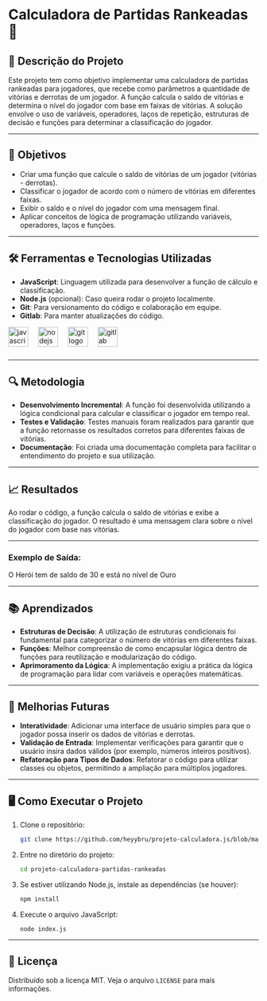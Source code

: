 # Calculadora de Partidas Rankeadas 🚀

## 📜 Descrição do Projeto

Este projeto tem como objetivo implementar uma calculadora de partidas rankeadas para jogadores, que recebe como parâmetros a quantidade de vitórias e derrotas de um jogador. A função calcula o saldo de vitórias e determina o nível do jogador com base em faixas de vitórias. A solução envolve o uso de variáveis, operadores, laços de repetição, estruturas de decisão e funções para determinar a classificação do jogador.

---
## 🎯 Objetivos

- Criar uma função que calcule o saldo de vitórias de um jogador (vitórias - derrotas).
- Classificar o jogador de acordo com o número de vitórias em diferentes faixas.
- Exibir o saldo e o nível do jogador com uma mensagem final.
- Aplicar conceitos de lógica de programação utilizando variáveis, operadores, laços e funções.

---
## 🛠 Ferramentas e Tecnologias Utilizadas

- **JavaScript**: Linguagem utilizada para desenvolver a função de cálculo e classificação.
- **Node.js** (opcional): Caso queira rodar o projeto localmente.
- **Git**: Para versionamento do código e colaboração em equipe.
- **Gitlab**: Para manter atualizações do código.

<div align="left">
  <img src="https://skillicons.dev/icons?i=js" height="40" alt="javascript logo"  />
  <img width="12" />
  <img src="https://skillicons.dev/icons?i=nodejs" height="40" alt="nodejs logo"  />
  <img width="12" />
  <img src="https://skillicons.dev/icons?i=git" height="40" alt="git logo"  />
  <img width="12" />
  <img src="https://cdn.jsdelivr.net/gh/devicons/devicon/icons/gitlab/gitlab-original.svg" height="40" alt="gitlab logo"  />
</div>

###

---
## 🔍 Metodologia

- **Desenvolvimento Incremental**: A função foi desenvolvida utilizando a lógica condicional para calcular e classificar o jogador em tempo real.
- **Testes e Validação**: Testes manuais foram realizados para garantir que a função retornasse os resultados corretos para diferentes faixas de vitórias.
- **Documentação**: Foi criada uma documentação completa para facilitar o entendimento do projeto e sua utilização.

---
## 📈 Resultados

Ao rodar o código, a função calcula o saldo de vitórias e exibe a classificação do jogador. O resultado é uma mensagem clara sobre o nível do jogador com base nas vitórias.

---
### Exemplo de Saída: 
O Herói tem de saldo de 30 e está no nível de Ouro

---
## 📚 Aprendizados

- **Estruturas de Decisão**: A utilização de estruturas condicionais foi fundamental para categorizar o número de vitórias em diferentes faixas.
- **Funções**: Melhor compreensão de como encapsular lógica dentro de funções para reutilização e modularização do código.
- **Aprimoramento da Lógica**: A implementação exigiu a prática da lógica de programação para lidar com variáveis e operações matemáticas.

---
## 🚀 Melhorias Futuras

- **Interatividade**: Adicionar uma interface de usuário simples para que o jogador possa inserir os dados de vitórias e derrotas.
- **Validação de Entrada**: Implementar verificações para garantir que o usuário insira dados válidos (por exemplo, números inteiros positivos).
- **Refatoração para Tipos de Dados**: Refatorar o código para utilizar classes ou objetos, permitindo a ampliação para múltiplos jogadores.

---
## 🖥 Como Executar o Projeto

1. Clone o repositório:
    ```bash
    git clone https://github.com/heyybru/projeto-calculadora.js/blob/main/README.MD?plain=1
    ```

2. Entre no diretório do projeto:
    ```bash
    cd projeto-calculadora-partidas-rankeadas
    ```

3. Se estiver utilizando Node.js, instale as dependências (se houver):
    ```bash
    npm install
    ```

4. Execute o arquivo JavaScript:
    ```bash
    node index.js
    ```

---
## 📄 Licença

Distribuído sob a licença MIT. Veja o arquivo `LICENSE` para mais informações.
